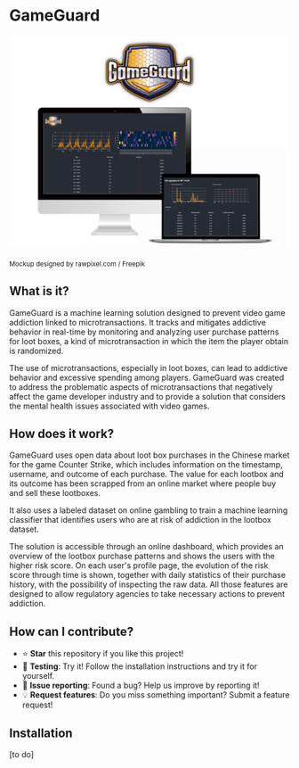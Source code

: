 # GameGuard

![](https://github.com/wonx/lootbox_addiction/blob/main/flask_app/static/gameguard_composite.png?raw=true)

<sub>Mockup designed by rawpixel.com / Freepik</sub>

## What is it?
GameGuard is a machine learning solution designed to prevent video game addiction linked to microtransactions. It tracks and mitigates addictive behavior in real-time by monitoring and analyzing user purchase patterns for loot boxes, a kind of microtransaction in which the item the player obtain is randomized.

The use of microtransactions, especially in loot boxes, can lead to addictive behavior and excessive spending among players. GameGuard was created to address the problematic aspects of microtransactions that negatively affect the game developer industry and to provide a solution that considers the mental health issues associated with video games.

## How does it work?
GameGuard uses open data about loot box purchases in the Chinese market for the game Counter Strike, which includes information on the timestamp, username, and outcome of each purchase. The value for each lootbox and its outcome has been scrapped from an online market where people buy and sell these lootboxes.

It also uses a labeled dataset on online gambling to train a machine learning classifier that identifies users who are at risk of addiction in the lootbox dataset.

The solution is accessible through an online dashboard, which provides an overview of the lootbox purchase patterns and shows the users with the higher risk score. On each user's profile page, the evolution of the risk score through time is shown, together with daily statistics of their purchase history, with the possibility of inspecting the raw data. All those features are designed to allow regulatory agencies to take necessary actions to prevent addiction.

## How can I contribute?
- ⭐ **Star** this repository if you like this project!
- 🧪 **Testing**: Try it! Follow the installation instructions and try it for yourself. 
- 🐞 **Issue reporting**:  Found a bug? Help us improve by reporting it!
- 💡 **Request features**: Do you miss something important? Submit a feature request!

## Installation

[to do]
